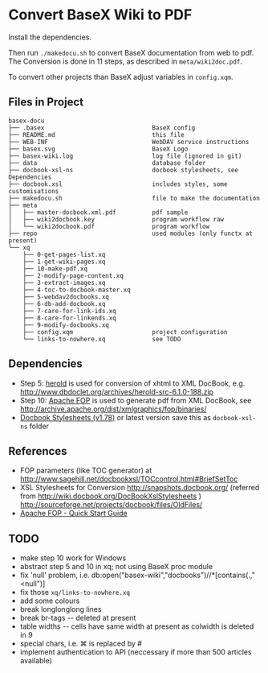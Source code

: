 Convert BaseX Wiki to PDF
=========================

Install the dependencies.

Then run `./makedocu.sh` to convert BaseX documentation from web to pdf. The Conversion is done in 11 steps, as described in `meta/wiki2doc.pdf`.

To convert other projects than BaseX adjust variables in `config.xqm`.

Files in Project
----------------

    basex-docu
    ├── .basex                              BaseX config
    ├── README.md                           this file
    ├── WEB-INF                             WebDAV service instructions
    ├── basex.svg                           BaseX Logo
    ├── basex-wiki.log                      log file (ignored in git)
    ├── data                                database folder
    ├── docbook-xsl-ns                      docbook stylesheets, see Dependencies
    ├── docbook.xsl                         includes styles, some customisations
    ├── makedocu.sh                         file to make the documentation
    ├── meta
    │   ├── master-docbook.xml.pdf          pdf sample
    │   ├── wiki2docbook.key                program workflow raw
    │   └── wiki2docbook.pdf                program workflow
    ├── repo                                used modules (only functx at present)
    └── xq
        ├── 0-get-pages-list.xq
        ├── 1-get-wiki-pages.xq
        ├── 10-make-pdf.xq
        ├── 2-modify-page-content.xq
        ├── 3-extract-images.xq
        ├── 4-toc-to-docbook-master.xq
        ├── 5-webdav2docbooks.xq
        ├── 6-db-add-docbook.xq
        ├── 7-care-for-link-ids.xq
        ├── 8-care-for-linkends.xq
        ├── 9-modify-docbooks.xq
        ├── config.xqm                      project configuration
        └── links-to-nowhere.xq             see TODO


Dependencies
------------

* Step 5: [herold](http://www.dbdoclet.org/) is used for conversion of xhtml to XML DocBook,
	e.g. http://www.dbdoclet.org/archives/herold-src-6.1.0-188.zip
* Step 10: [Apache FOP](http://xmlgraphics.apache.org/fop/) is used to generate pdf from XML DocBook,
	see http://archive.apache.org/dist/xmlgraphics/fop/binaries/
* [Docbook Stylesheets (v1.78)](http://sourceforge.net/projects/docbook/files/docbook-xsl-ns/1.78.1/) or latest version
	save this as `docbook-xsl-ns` folder


References
----------

* FOP parameters (like TOC generator) at http://www.sagehill.net/docbookxsl/TOCcontrol.html#BriefSetToc
* XSL Stylesheets for Conversion
    http://snapshots.docbook.org/ (referred from http://wiki.docbook.org/DocBookXslStylesheets )
    http://sourceforge.net/projects/docbook/files/OldFiles/
* [Apache FOP - Quick Start Guide](http://xmlgraphics.apache.org/fop/quickstartguide.html)


TODO
----

- make step 10 work for Windows
- abstract step 5 and 10 in xq; not using BaseX proc module
- fix 'null' problem, i.e.
    db:open("basex-wiki","docbooks")//*[contains(.,"&lt;null")]
- fix those `xq/links-to-nowhere.xq`
- add some colours
- break longlonglong lines 
- break br-tags -- deleted at present
- table widths -- cells have same width at present as colwidth is deleted in 9
- special chars, i.e. ⌘ is replaced by #
- implement authentication to API (neccessary if more than 500 articles available)

